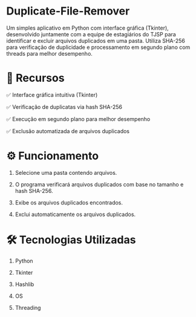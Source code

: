 # Duplicate-File-Remover
Um simples aplicativo em Python com interface gráfica (Tkinter), desenvolvido juntamente com a equipe de estagiários do TJSP para identificar e excluir arquivos duplicados em uma pasta. Utiliza SHA-256 para verificação de duplicidade e processamento em segundo plano com threads para melhor desempenho.

# 📌 Recursos

✅ Interface gráfica intuitiva (Tkinter)

✅ Verificação de duplicatas via hash SHA-256

✅ Execução em segundo plano para melhor desempenho

✅ Exclusão automatizada de arquivos duplicados


# ⚙️ Funcionamento

1. Selecione uma pasta contendo arquivos.

2. O programa verificará arquivos duplicados com base no tamanho e hash SHA-256.

3. Exibe os arquivos duplicados encontrados.

4. Exclui automaticamente os arquivos duplicados.


# 🛠️ Tecnologias Utilizadas

1. Python

2. Tkinter

3. Hashlib

4. OS

5. Threading
